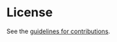 # License

See the
[guidelines for contributions](https://github.com/github.com/BasileiosKal/blob/main/CONTRIBUTING.md).
